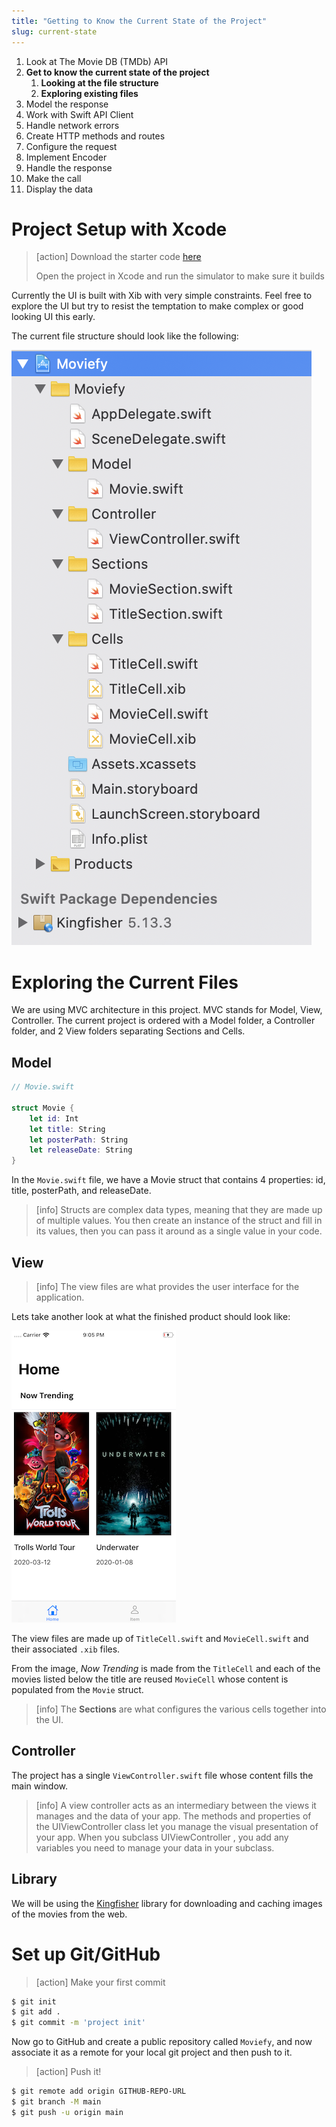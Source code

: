 ```yaml
---
title: "Getting to Know the Current State of the Project"
slug: current-state
---
```


1. Look at The Movie DB (TMDb) API
1. **Get to know the current state of the project**
    1. **Looking at the file structure** 
    1. **Exploring existing files** 
1. Model the response
1. Work with Swift API Client
1. Handle network errors 
1. Create HTTP methods and routes
1. Configure the request
1. Implement Encoder 
1. Handle the response
1. Make the call 
1. Display the data 


# Project Setup with Xcode

> [action]
> Download the starter code [here](https://github.com/amelinagzz/moviefy-starter)
>
> Open the project in Xcode and run the simulator to make sure it builds

Currently the UI is built with Xib with very simple constraints. Feel free to explore the UI but try to resist the temptation to make complex or good looking UI this early.

The current file structure should look like the following:

![Starter file structure](assets/00_filestructure.png)


# Exploring the Current Files

We are using MVC architecture in this project. MVC stands for Model, View, Controller. The current project is ordered with a Model folder, a Controller folder, and 2 View folders separating Sections and Cells. 

## Model 
```swift
// Movie.swift

struct Movie {
    let id: Int
    let title: String
    let posterPath: String
    let releaseDate: String
}
```
In the `Movie.swift` file, we have a Movie struct that contains 4 properties: id, title, posterPath, and releaseDate. 

> [info]
> Structs are complex data types, meaning that they are made up of multiple values. You then create an instance of the struct and fill in its values, then you can pass it around as a single value in your code.

## View 
> [info]
> The view files are what provides the user interface for the application. 

Lets take another look at what the finished product should look like: 

![final poject](assets/01_final_product.png)

The view files are made up of `TitleCell.swift` and `MovieCell.swift` and their associated `.xib` files.

From the image, _Now Trending_ is made from the `TitleCell` and each of the movies listed below the title are reused `MovieCell` whose content is populated from the `Movie` struct.

> [info]
>The **Sections** are what configures the various cells together into the UI.

## Controller

The project has a single `ViewController.swift` file whose content fills the main window. 

> [info]
> A view controller acts as an intermediary between the views it manages and the data of your app. The methods and properties of the UIViewController class let you manage the visual presentation of your app. When you subclass UIViewController , you add any variables you need to manage your data in your subclass.

## Library

We will be using the [Kingfisher](https://github.com/onevcat/Kingfisher) library for downloading and caching images of the movies from the web.

# Set up Git/GitHub

>[action]
> Make your first commit
>
```bash
$ git init
$ git add .
$ git commit -m 'project init'
```

Now go to GitHub and create a public repository called `Moviefy`, and now associate it as a remote for your local git project and then push to it.

>[action]
> Push it!
>
```bash
$ git remote add origin GITHUB-REPO-URL
$ git branch -M main
$ git push -u origin main
```
